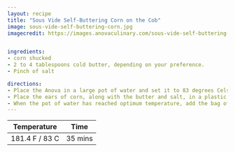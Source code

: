 ```yaml
---
layout: recipe
title: "Sous Vide Self-Buttering Corn on the Cob"
image: sous-vide-self-buttering-corn.jpg
imagecredit: https://images.anovaculinary.com/sous-vide-self-buttering-corn-on-the-cob/header/sous-vide-self-buttering-corn-on-the-cob-header-og.jpg


ingredients:
- corn shucked
- 2 to 4 tablespoons cold butter, depending on your preference.
- Pinch of salt

directions:
- Place the Anova in a large pot of water and set it to 83 degrees Celsius (181.4 degrees Fahrenheit).
- Place the ears of corn, along with the butter and salt, in a plastic bag and vacuum seal.
- When the pot of water has reached optimum temperature, add the bag of corn, and allow to cook for 30 minutes
---
```


| Temperature | Time    |
|-------------|---------|
|  181.4 F / 83 C  | 35 mins |

